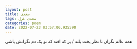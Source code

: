 ```yaml
---
layout: post
title: سعدی
tags: سعدی غزل
categories: poem
date: 2022-07-23 03:57:06.935590
---
```


همه عالم نگران تا نظر بخت بلند / بر که افتد که تو یک دم نگرانش باشی